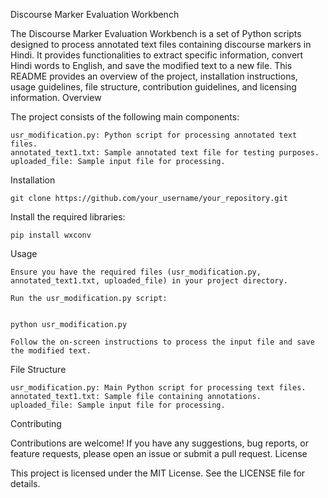 Discourse Marker Evaluation Workbench

The Discourse Marker Evaluation Workbench is a set of Python scripts designed to process annotated text files containing discourse markers in Hindi. It provides functionalities to extract specific information, convert Hindi words to English, and save the modified text to a new file. This README provides an overview of the project, installation instructions, usage guidelines, file structure, contribution guidelines, and licensing information.
Overview

The project consists of the following main components:

    usr_modification.py: Python script for processing annotated text files.
    annotated_text1.txt: Sample annotated text file for testing purposes.
    uploaded_file: Sample input file for processing.

Installation

    git clone https://github.com/your_username/your_repository.git
    



Install the required libraries:


    pip install wxconv

Usage

    Ensure you have the required files (usr_modification.py, annotated_text1.txt, uploaded_file) in your project directory.

    Run the usr_modification.py script:


    python usr_modification.py

    Follow the on-screen instructions to process the input file and save the modified text.

File Structure

    usr_modification.py: Main Python script for processing text files.
    annotated_text1.txt: Sample file containing annotations.
    uploaded_file: Sample input file for processing.

Contributing

Contributions are welcome! If you have any suggestions, bug reports, or feature requests, please open an issue or submit a pull request.
License

This project is licensed under the MIT License. See the LICENSE file for details.
